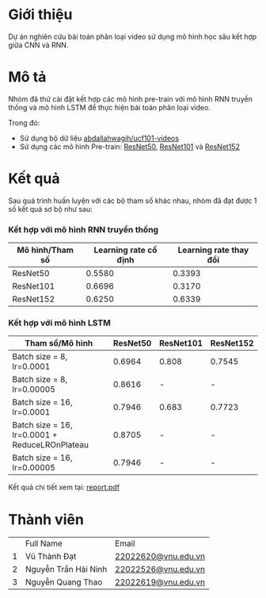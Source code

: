# Giới thiệu

Dự án nghiên cứu bài toán phân loại video sử dụng mô hình học sâu kết hợp giữa CNN và RNN.

# Mô tả

Nhóm đã thử cài đặt kết hợp các mô hình pre-train với mô hình RNN truyền thống và mô hình LSTM để thực hiện bài toán phân loại video.

Trong đó:

- Sử dụng bộ dữ liệu [abdallahwagih/ucf101-videos](https://www.kaggle.com/datasets/abdallahwagih/ucf101-videos)
- Sử dụng các mô hình Pre-train: [ResNet50](https://pytorch.org/vision/main/models/generated/torchvision.models.resnet50.html), [ResNet101](https://pytorch.org/vision/main/models/generated/torchvision.models.resnet101.html) và [ResNet152](https://pytorch.org/vision/main/models/generated/torchvision.models.resnet152.html)

# Kết quả

Sau quá trình huấn luyện với các bộ tham số khác nhau, nhóm đã đạt được 1 số kết quả sơ bộ như sau:

### Kết hợp với mô hình RNN truyền thống

| Mô hình/Tham số | Learning rate cố định | Learning rate thay đổi |
| --------------- | --------------------- | ---------------------- |
| ResNet50        | 0.5580                | 0.3393                 |
| ResNet101       | 0.6696                | 0.3170                 |
| ResNet152       | 0.6250                | 0.6339                 |

### Kết hợp với mô hình LSTM

| Tham số/Mô hình                                | ResNet50 | ResNet101 | ResNet152 |
| ---------------------------------------------- | -------- | --------- | --------- |
| Batch size = 8, lr=0.0001                      | 0.6964   | 0.808     | 0.7545    |
| Batch size = 8, lr=0.00005                     | 0.8616   | -         | -         |
| Batch size = 16, lr=0.0001                     | 0.7946   | 0.683     | 0.7723    |
| Batch size = 16, lr=0.0001 + ReduceLROnPlateau | 0.8705   | -         | -         |
| Batch size = 16, lr=0.00005                    | 0.7946   | -         | -         |

Kết quả chi tiết xem tại: [report.pdf](./report.pdf)

# Thành viên

<table>
    <th>
        <td>Full Name</td>
        <td>Email</td>
    </th>
    <tr>
        <td>1</td>
        <td>Vũ Thành Đạt</td>
        <td><a href="mailto:22022620@vnu.edu.vn">22022620@vnu.edu.vn</a></td>
    </tr>
    <tr>
        <td>2</td>
        <td>Nguyễn Trần Hải Ninh</td>
        <td><a href="mailto:22022526@vnu.edu.vn">22022526@vnu.edu.vn</a></td>
    </tr>
    <tr>
        <td>3</td>
        <td>Nguyễn Quang Thao</td>
        <td><a href="mailto:22022619@vnu.edu.vn">22022619@vnu.edu.vn</a></td>
    </tr>
</table>
